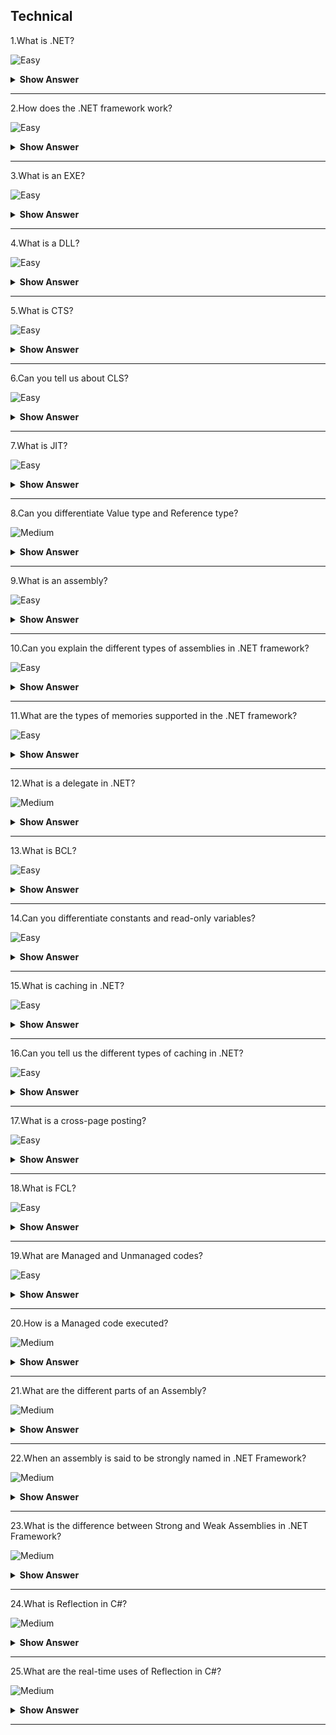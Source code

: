 ## Technical

1.What is .NET?

![Easy](https://raw.githubusercontent.com/revaturelabs/interviewquestions/aef8eff919a3b083089641381ed9a9101ed21fba/ComplexityTags/simple%20(2).svg)

<details markdown="1"> <summary> <b> Show Answer </b> </summary>

<blockquote markdown="1"> 
    
.NET is a developer platform to build a variety of applications for web, mobile, desktop, and IoT.It supports various languages like C#, F#, Visual Basic, J#, C++, etc.for building the applications.

</blockquote>

</details>

---

2.How does the .NET framework work?

![Easy](https://raw.githubusercontent.com/revaturelabs/interviewquestions/aef8eff919a3b083089641381ed9a9101ed21fba/ComplexityTags/simple%20(2).svg)

<details markdown="1"> <summary> <b> Show Answer </b> </summary>

<blockquote markdown="1"> 

- .NET framework-based applications are compiled to Common Intermediate Language (CIL).
- Compiled code is stored in the form of an assembly file that has a .dll or .exe file extension.
- When the .NET application runs, Common Language Runtime (CLR) takes the assembly file and converts the CIL into machine code with the help of the Just In Time(JIT) compiler.
- Finally, the converted machine code can execute on the specific architecture of the computer it is running on.

</blockquote>

</details>

---

3.What is an EXE?

![Easy](https://raw.githubusercontent.com/revaturelabs/interviewquestions/aef8eff919a3b083089641381ed9a9101ed21fba/ComplexityTags/simple%20(2).svg)

<details markdown="1"> <summary> <b> Show Answer </b> </summary>

<blockquote markdown="1"> 

- EXE is an executable file that runs the application for which it is designed.
- An EXE is produced when we build an application.
- That's why the assemblies are loaded directly when we run an EXE.But an EXE cannot be shared with the other applications.

</blockquote>

</details>

---

4.What is a DLL?

![Easy](https://raw.githubusercontent.com/revaturelabs/interviewquestions/aef8eff919a3b083089641381ed9a9101ed21fba/ComplexityTags/simple%20(2).svg)

<details markdown="1"> <summary> <b> Show Answer </b> </summary>

<blockquote markdown="1"> 

Dynamic Link Library (DLL) is a library that consists of code that needs to be hidden.The code is encapsulated inside this library.An application can consist of many DLLs which can be shared with the other programs and applications.

</blockquote>

</details>

---

5.What is CTS?

![Easy](https://raw.githubusercontent.com/revaturelabs/interviewquestions/aef8eff919a3b083089641381ed9a9101ed21fba/ComplexityTags/simple%20(2).svg)

<details markdown="1"> <summary> <b> Show Answer </b> </summary>

<blockquote markdown="1"> 

The Common Type System (CTS) standardizes the data types of all programming languages using .NET under the umbrella of .NET to a common data type for easy and smooth communication among these .NET languages.

</blockquote>

</details>

---

6.Can you tell us about CLS?

![Easy](https://raw.githubusercontent.com/revaturelabs/interviewquestions/aef8eff919a3b083089641381ed9a9101ed21fba/ComplexityTags/simple%20(2).svg)

<details markdown="1"> <summary> <b> Show Answer </b> </summary>

<blockquote markdown="1"> 

CLS stands for Common Language Specification and it is a subset of CTS.It defines a set of rules and restrictions that every language must follow which runs under the .NET framework.Moreover, CLS enables cross-language integration or Interoperability.

</blockquote>

</details>

---

7.What is JIT?

![Easy](https://raw.githubusercontent.com/revaturelabs/interviewquestions/aef8eff919a3b083089641381ed9a9101ed21fba/ComplexityTags/simple%20(2).svg)

<details markdown="1"> <summary> <b> Show Answer </b> </summary>

<blockquote markdown="1"> 

JIT stands for Just In Time.It is a compiler that converts the intermediate code into the native language during the execution.

</blockquote>

</details>

---

8.Can you differentiate Value type and Reference type?

![Medium](https://raw.githubusercontent.com/revaturelabs/interviewquestions/aef8eff919a3b083089641381ed9a9101ed21fba/ComplexityTags/Medium%20(2).svg)

<details markdown="1"> <summary> <b> Show Answer </b> </summary>

<blockquote markdown="1"> 

- A value type holds a data value within its own memory space.A reference type holds a pointer to another memory location that holds the data.
- In value type, the value is copied to the new location, so there are two identical copies of the same value in the memory.In reference type, the reference is copied while the actual value remains the same.
- A value type is stored in the stack.A reference type is stored on the heap.

**Examples**: The int, float, double, struct, enum are some examples of value types.The class, array, interface are some examples of reference types.

</blockquote>

</details>

---

9.What is an assembly?

![Easy](https://raw.githubusercontent.com/revaturelabs/interviewquestions/aef8eff919a3b083089641381ed9a9101ed21fba/ComplexityTags/simple%20(2).svg)

<details markdown="1"> <summary> <b> Show Answer </b> </summary>

<blockquote markdown="1"> 

- Assemblies are the building blocks of .NET Framework applications,  they form the fundamental unit of deployment, version control, reuse, activation scoping, and security permissions.
- An assembly is a collection of types and resources that are built to work together and form a logical unit of functionality.

</blockquote>

</details>

---

10.Can you explain the different types of assemblies in .NET framework?

![Easy](https://raw.githubusercontent.com/revaturelabs/interviewquestions/aef8eff919a3b083089641381ed9a9101ed21fba/ComplexityTags/simple%20(2).svg)

<details markdown="1"> <summary> <b> Show Answer </b> </summary>

<blockquote markdown="1"> 

**Static Assemblies** can include .NET types (interfaces and classes), as well as required resources for the assembly (bitmaps, JPEG files, resource files, and so on).Static assemblies are stored on disk in PE files.
**Dynamic Assemblies** are one which run directly from memory and are not saved to disk before execution.They can be saved to disk after they have executed.

</blockquote>

</details>

---

11.What are the types of memories supported in the .NET framework?

![Easy](https://raw.githubusercontent.com/revaturelabs/interviewquestions/aef8eff919a3b083089641381ed9a9101ed21fba/ComplexityTags/simple%20(2).svg)

<details markdown="1"> <summary> <b> Show Answer </b> </summary>

<blockquote markdown="1">

Two types of memories are present in .NET.They are:
- **Stack**: Stack is a stored-value type that keeps track of each executing thread and its location.It is used for static memory allocation.

- **Heap**: Heap is a stored reference type that keeps track of the more precise objects or data.It is used for dynamic memory allocation.

</blockquote>

</details>

---

12.What is a delegate in .NET?

![Medium](https://raw.githubusercontent.com/revaturelabs/interviewquestions/aef8eff919a3b083089641381ed9a9101ed21fba/ComplexityTags/Medium%20(2).svg)

<details markdown="1"> <summary> <b> Show Answer </b> </summary>

<blockquote markdown="1">

- A delegate is a .NET object which defines a method signature and it can pass a function as a parameter.
- Delegate always points to a method that matches its specific signature.Users can encapsulate the reference of a method in a delegate object.
- When we pass the delegate object in a program, it will call the referenced method.To create a custom event in a class, we can make use of delegate.

</blockquote>

</details>

---

13.What is BCL?

![Easy](https://raw.githubusercontent.com/revaturelabs/interviewquestions/aef8eff919a3b083089641381ed9a9101ed21fba/ComplexityTags/simple%20(2).svg)

<details markdown="1"> <summary> <b> Show Answer </b> </summary>

<blockquote markdown="1">

BCL stands for Base Class Library.It comprises classes, interface, and value types.It is the foundation for building .NET Framework applications, components, and controls.

</blockquote>

</details>

---

14.Can you differentiate constants and read-only variables?

![Easy](https://raw.githubusercontent.com/revaturelabs/interviewquestions/aef8eff919a3b083089641381ed9a9101ed21fba/ComplexityTags/simple%20(2).svg)

<details markdown="1"> <summary> <b> Show Answer </b> </summary>

<blockquote markdown="1">

Constant fields are created using the const keyword and their value remains the same throughout the program.The Read-only fields are created using a read-only keyword and their value can be changed.Const is a compile-time constant while Read-only is a runtime constant. 

</blockquote>

</details>

---

15.What is caching in .NET?

![Easy](https://raw.githubusercontent.com/revaturelabs/interviewquestions/aef8eff919a3b083089641381ed9a9101ed21fba/ComplexityTags/simple%20(2).svg)

<details markdown="1"> <summary> <b> Show Answer </b> </summary>

<blockquote markdown="1">

Caching functionality in .NET Framework allows data storage in memory for rapid access.It helps improve performance by making data available, even if the data source is temporarily unavailable, and enhances scalability.

</blockquote>

</details>

---

16.Can you tell us the different types of caching in .NET?

![Easy](https://raw.githubusercontent.com/revaturelabs/interviewquestions/aef8eff919a3b083089641381ed9a9101ed21fba/ComplexityTags/simple%20(2).svg)

<details markdown="1"> <summary> <b> Show Answer </b> </summary>

<blockquote markdown="1">

There are 3 types of caches in .NET:

- In-Memory Cache
- Persistent in-process Cache
- Distributed Cache

</blockquote>

</details>

---

17.What is a cross-page posting?

![Easy](https://raw.githubusercontent.com/revaturelabs/interviewquestions/aef8eff919a3b083089641381ed9a9101ed21fba/ComplexityTags/simple%20(2).svg)

<details markdown="1"> <summary> <b> Show Answer </b> </summary>

<blockquote markdown="1">

Cross-page posting is used to submit a form to a different page while creating a multi-page form to collect information from the user.You can specify the page you want to post to using the PostBackURL attribute.

</blockquote>

</details>

---

18.What is FCL?

![Easy](https://raw.githubusercontent.com/revaturelabs/interviewquestions/aef8eff919a3b083089641381ed9a9101ed21fba/ComplexityTags/simple%20(2).svg)

<details markdown="1"> <summary> <b> Show Answer </b> </summary>

<blockquote markdown="1">

FCL stands for Framework Class Library and is a collection of reusable types, including classes, interfaces, and data types included in the .NET Framework.It is used for developing a wide variety of applications, as it provides access to system functionality.

</blockquote>

</details>

---

19.What are Managed and Unmanaged codes?

![Easy](https://raw.githubusercontent.com/revaturelabs/interviewquestions/aef8eff919a3b083089641381ed9a9101ed21fba/ComplexityTags/simple%20(2).svg)

<details markdown="1"> <summary> <b> Show Answer </b> </summary>

<blockquote markdown="1">

Managed code runs inside CLR and installing the .NET Framework is necessary to execute it.Unmanaged code does not depend on CLR for execution and is developed using languages outside the .NET framework.

</blockquote>

</details>

---

20.How is a Managed code executed?

![Medium](https://raw.githubusercontent.com/revaturelabs/interviewquestions/aef8eff919a3b083089641381ed9a9101ed21fba/ComplexityTags/Medium%20(2).svg)

<details markdown="1"> <summary> <b> Show Answer </b> </summary>

<blockquote markdown="1">

The steps for executing a managed code are as follows:

- Choose a language compiler depending on the language of the code.
- Convert the code into Intermediate language using its own compiler.
- The IL is then targeted to CLR which converts the code into native code using JIT.
- Execution of Native code.

</blockquote>

</details>

---

21.What are the different parts of an Assembly?

![Medium](https://raw.githubusercontent.com/revaturelabs/interviewquestions/aef8eff919a3b083089641381ed9a9101ed21fba/ComplexityTags/Medium%20(2).svg)

<details markdown="1"> <summary> <b> Show Answer </b> </summary>

<blockquote markdown="1">

The different parts of an Assembly are:

i.Manifest: Also known as the assembly metadata, it has information about the version of an assembly.
ii.Type Metadata: Binary information of the program.
iii.MSIL: Microsoft Intermediate Language code.
iv.Resources: List of related files.

</blockquote>

</details>

---

22.When an assembly is said to be strongly named in .NET Framework?

![Medium](https://raw.githubusercontent.com/revaturelabs/interviewquestions/aef8eff919a3b083089641381ed9a9101ed21fba/ComplexityTags/Medium%20(2).svg)

<details markdown="1"> <summary> <b> Show Answer </b> </summary>

<blockquote markdown="1">

An assembly is said to be strongly named assembly when it has the following properties

- The assembly name.
- Version number.
- The assembly should have been signed with the private/public key pair.

</blockquote>

</details>

---

23.What is the difference between Strong and Weak Assemblies in .NET Framework?

![Medium](https://raw.githubusercontent.com/revaturelabs/interviewquestions/aef8eff919a3b083089641381ed9a9101ed21fba/ComplexityTags/Medium%20(2).svg)

<details markdown="1"> <summary> <b> Show Answer </b> </summary>

<blockquote markdown="1">

- If an assembly is not signed with the private/public key pair then the assembly is said to be a weak named assembly and it is not guaranteed to be unique and may cause the DLL hell problem.
- The Strong named assemblies are guaranteed to be unique and solve the DLL hell problem.Again, we cannot install an assembly into GAC unless the assembly is strongly named.

</blockquote>

</details>

---

24.What is Reflection in C#?

![Medium](https://raw.githubusercontent.com/revaturelabs/interviewquestions/aef8eff919a3b083089641381ed9a9101ed21fba/ComplexityTags/Medium%20(2).svg)

<details markdown="1"> <summary> <b> Show Answer </b> </summary>

<blockquote markdown="1">

Reflection is needed when we want to determine or inspect the content of an assembly.Here, content means the metadata of an assembly like what are the methods in that assembly, what are the properties in that assembly, are they public, are they private, etc.

For example, one of the biggest implementations of Reflection is Visual Studio itself.Suppose, in visual studio, we create an object of the String class, and when we press obj.then visual studio intelligence showing all the properties, methods, fields, etc of that object.And this is possible because of Reflection in C#.

</blockquote>

</details>

---

25.What are the real-time uses of Reflection in C#?

![Medium](https://raw.githubusercontent.com/revaturelabs/interviewquestions/aef8eff919a3b083089641381ed9a9101ed21fba/ComplexityTags/Medium%20(2).svg)

<details markdown="1"> <summary> <b> Show Answer </b> </summary>

<blockquote markdown="1">

- If we are creating applications like Visual Studio Editors where you want to show internal details 
i.e..Metadata of an object using Intelligence.
- In unit testing sometimes, we need to invoke private methods to test whether the private members are working properly or not.
- Sometimes we would like to dump properties, methods, and assembly references to a file or probably show it on a screen.
- Late binding can also be achieved by using Reflection in C#.We can use reflection to dynamically create an instance of a type, about which we don’t have any information at compile time.So, Reflection enables us to use code that is not available at compile time.
- Consider an example where we have two alternate implementations of an interface.We want to allow the user to pick one or the other using a config file.With reflection, we can simply read the name of the class whose implementation we want to use from the config file and instantiate an instance of that class.This is another example of late binding using reflection.

</blockquote>
  
</details>

---

